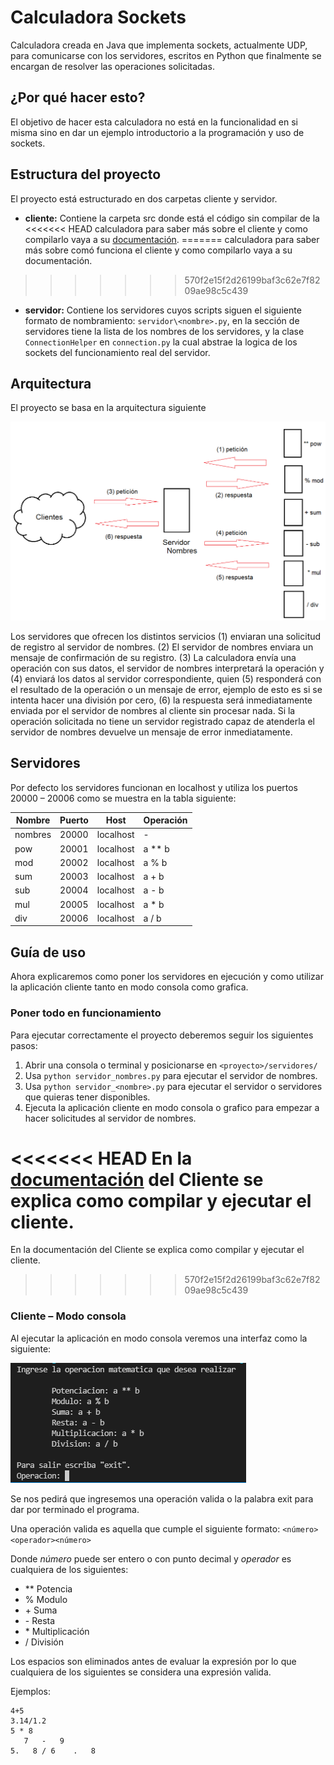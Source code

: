 # Calculadora Sockets

Calculadora creada en Java que implementa sockets, actualmente UDP, para
comunicarse con los servidores, escritos en Python que finalmente se encargan de
resolver las operaciones solicitadas.

## ¿Por qué hacer esto?

El objetivo de hacer esta calculadora no está en la funcionalidad en si misma
sino en dar un ejemplo introductorio a la programación y uso de sockets.

## Estructura del proyecto

El proyecto está estructurado en dos carpetas cliente y servidor.

- **cliente:** Contiene la carpeta src donde está el código sin compilar de la
<<<<<<< HEAD
  calculadora para saber más sobre el cliente y como compilarlo vaya a su
  [documentación](cliente/README.md).
=======
  calculadora para saber más sobre comó funciona el cliente y como compilarlo
  vaya a su documentación.
>>>>>>> 570f2e15f2d26199baf3c62e7f8209ae98c5c439
- **servidor:** Contiene los servidores cuyos scripts siguen el siguiente
  formato de nombramiento: `servidor\<nombre>.py`, en la sección de servidores
  tiene la lista de los nombres de los servidores, y la clase `ConnectionHelper`
  en `connection.py` la cual abstrae la logica de los sockets del funcionamiento
  real del servidor.

## Arquitectura

El proyecto se basa en la arquitectura siguiente

![Arquitectura](arquitectura.png)

Los servidores que ofrecen los distintos servicios (1) enviaran una solicitud de
registro al servidor de nombres. (2) El servidor de nombres enviara un mensaje
de confirmación de su registro. (3) La calculadora envía una operación con sus
datos, el servidor de nombres interpretará la operación y (4) enviará los datos
al servidor correspondiente, quien (5) responderá con el resultado de la
operación o un mensaje de error, ejemplo de esto es si se intenta hacer una
división por cero, (6) la respuesta será inmediatamente enviada por el servidor
de nombres al cliente sin procesar nada. Si la operación solicitada no tiene un
servidor registrado capaz de atenderla el servidor de nombres devuelve un
mensaje de error inmediatamente.

## Servidores

Por defecto los servidores funcionan en localhost y utiliza los puertos
20000 – 20006 como se muestra en la tabla siguiente:

| Nombre  | Puerto | Host      | Operación |
| ------- | ------ | --------- | --------- |
| nombres | 20000  | localhost | -         |
| pow     | 20001  | localhost | a \*\* b  |
| mod     | 20002  | localhost | a % b     |
| sum     | 20003  | localhost | a + b     |
| sub     | 20004  | localhost | a - b     |
| mul     | 20005  | localhost | a \* b    |
| div     | 20006  | localhost | a / b     |

## Guía de uso

Ahora explicaremos como poner los servidores en ejecución y como utilizar la
aplicación cliente tanto en modo consola como grafica.

### Poner todo en funcionamiento

Para ejecutar correctamente el proyecto deberemos seguir los siguientes pasos:

1. Abrir una consola o terminal y posicionarse en `<proyecto>/servidores/`
2. Usa `python servidor_nombres.py` para ejecutar el servidor de nombres.
3. Usa `python servidor_<nombre>.py` para ejecutar el servidor o servidores que quieras tener disponibles.
4. Ejecuta la aplicación cliente en modo consola o grafico para empezar a hacer solicitudes al servidor de nombres.

<<<<<<< HEAD
En la [documentación](cliente/README.md) del Cliente se explica como compilar y ejecutar el cliente.
=======
En la documentación del Cliente se explica como compilar y ejecutar el cliente.
>>>>>>> 570f2e15f2d26199baf3c62e7f8209ae98c5c439

### Cliente – Modo consola

Al ejecutar la aplicación en modo consola veremos una interfaz como la siguiente:

![Modo consola](modo_consola.png)

Se nos pedirá que ingresemos una operación valida o la palabra exit para dar por
terminado el programa.

Una operación valida es aquella que cumple el siguiente formato: `<número><operador><número>`

Donde _número_ puede ser entero o con punto decimal y _operador_ es cualquiera de los siguientes:

- ** Potencia
- % Modulo
- \+ Suma
- \- Resta
- \* Multiplicación
- / División

Los espacios son eliminados antes de evaluar la expresión por lo que cualquiera
de los siguientes se considera una expresión valida.

Ejemplos:

```
4+5
3.14/1.2
5 * 8
   7   -   9
5.   8 / 6    .   8
```
